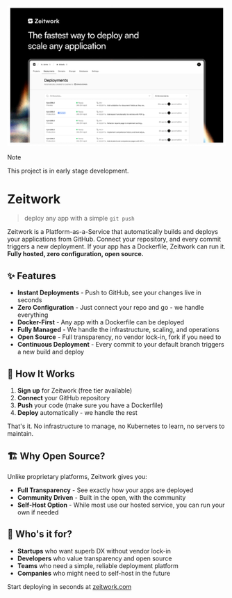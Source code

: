 ![assets/og.png](assets/og.png)

> [!NOTE]
> This project is in early stage development.

# Zeitwork

> deploy any app with a simple `git push`

Zeitwork is a Platform-as-a-Service that automatically builds and deploys your applications from GitHub. Connect your repository, and every commit triggers a new deployment. If your app has a Dockerfile, Zeitwork can run it. **Fully hosted, zero configuration, open source.**

## ✨ Features

- **Instant Deployments** - Push to GitHub, see your changes live in seconds
- **Zero Configuration** - Just connect your repo and go - we handle everything
- **Docker-First** - Any app with a Dockerfile can be deployed
- **Fully Managed** - We handle the infrastructure, scaling, and operations
- **Open Source** - Full transparency, no vendor lock-in, fork if you need to
- **Continuous Deployment** - Every commit to your default branch triggers a new build and deploy

## 🚀 How It Works

1. **Sign up** for Zeitwork (free tier available)
2. **Connect** your GitHub repository
3. **Push** your code (make sure you have a Dockerfile)
4. **Deploy** automatically - we handle the rest

That's it. No infrastructure to manage, no Kubernetes to learn, no servers to maintain.

## 🏗️ Why Open Source?

Unlike proprietary platforms, Zeitwork gives you:

- **Full Transparency** - See exactly how your apps are deployed
- **Community Driven** - Built in the open, with the community
- **Self-Host Option** - While most use our hosted service, you can run your own if needed

## 🎯 Who's it for?

- **Startups** who want superb DX without vendor lock-in
- **Developers** who value transparency and open source
- **Teams** who need a simple, reliable deployment platform
- **Companies** who might need to self-host in the future

Start deploying in seconds at [zeitwork.com](https://zeitwork.com)
